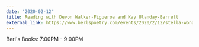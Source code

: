 ```yaml
---
date: "2020-02-12"
title: Reading with Devon Walker-Figueroa and Kay Ulanday-Barrett
external_link: https://www.berlspoetry.com/events/2020/2/12/stella-wong-kay-ulanday-barrett-amp-devon-figueroa
---
```


Berl's Books: 7:00PM - 9:00PM
